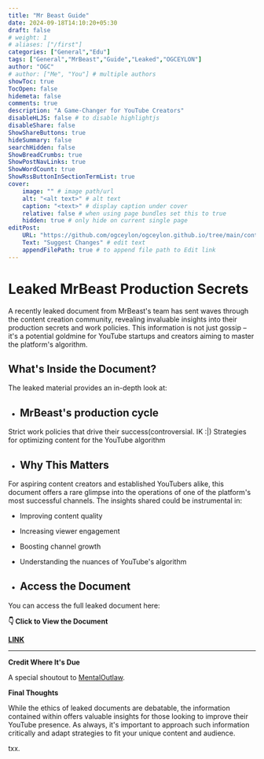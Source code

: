 ```yaml
---
title: "Mr Beast Guide"
date: 2024-09-18T14:10:20+05:30
draft: false
# weight: 1
# aliases: ["/first"]
categories: ["General","Edu"]
tags: ["General","MrBeast","Guide","Leaked","OGCEYLON"]
author: "OGC"
# author: ["Me", "You"] # multiple authors
showToc: true
TocOpen: false
hidemeta: false
comments: true
description: "A Game-Changer for YouTube Creators"
disableHLJS: false # to disable highlightjs
disableShare: false
ShowShareButtons: true
hideSummary: false
searchHidden: false
ShowBreadCrumbs: true
ShowPostNavLinks: true
ShowWordCount: true
ShowRssButtonInSectionTermList: true
cover:
    image: "" # image path/url
    alt: "<alt text>" # alt text
    caption: "<text>" # display caption under cover
    relative: false # when using page bundles set this to true
    hidden: true # only hide on current single page
editPost:
    URL: "https://github.com/ogceylon/ogceylon.github.io/tree/main/content"
    Text: "Suggest Changes" # edit text
    appendFilePath: true # to append file path to Edit link
---
```


# Leaked MrBeast Production Secrets

A recently leaked document from MrBeast's team has sent waves through the content creation community, revealing invaluable insights into their production secrets and work policies. This information is not just gossip – it's a potential goldmine for YouTube startups and creators aiming to master the platform's algorithm.

## **What's Inside the Document?**

The leaked material provides an in-depth look at:

- ## MrBeast's production cycle

Strict work policies that drive their success(controversial. IK :|)
Strategies for optimizing content for the YouTube algorithm

- ## Why This Matters
 
For aspiring content creators and established YouTubers alike, this document offers a rare glimpse into the operations of one of the platform's most successful channels. The insights shared could be instrumental in:

- Improving content quality
- Increasing viewer engagement
- Boosting channel growth
- Understanding the nuances of YouTube's algorithm

- ## Access the Document

You can access the full leaked document here:

**👇 Click to View the Document**

**[LINK](https://drive.google.com/file/d/19wwqJmIC-_Adoly8SWBzXCL5KarAM-Lv/view?usp=sharing)**

---

**Credit Where It's Due**

A special shoutout to [MentalOutlaw](https://www.youtube.com/@MentalOutlaw).

**Final Thoughts**

While the ethics of leaked documents are debatable, the information contained within offers valuable insights for those looking to improve their YouTube presence. As always, it's important to approach such information critically and adapt strategies to fit your unique content and audience.

txx.